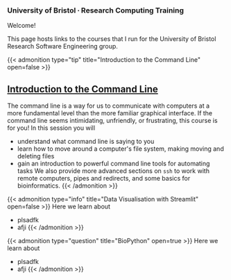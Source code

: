 ### University of Bristol ∙ Research Computing Training

Welcome!

This page hosts links to the courses that I run for the University of Bristol Research Software Engineering group. 

{{< admonition type="tip" title="Introduction to the Command Line" open=false >}}
## [Introduction to the Command Line](https://alleetanner.github.io/intro-to-command-line/)
The command line is a way for us to communicate with computers at a more fundamental level than the more familiar graphical interface. If the command line seems intimidating, unfriendly, or frustrating, this course is for you! In this session you will
- understand what command line is saying to you
- learn how to move around a computer's file system, making moving and deleting files
- gain an introduction to powerful command line tools for automating tasks
We also provide more advanced sections on `ssh` to work with remote computers, pipes and redirects, and some basics for bioinformatics.
{{< /admonition >}}

{{< admonition type="info" title="Data Visualisation with Streamlit" open=false >}}
Here we learn about 
- plsadfk
- afji
{{< /admonition >}}

{{< admonition type="question" title="BioPython" open=true >}}
Here we learn about 
- plsadfk
- afji
{{< /admonition >}}
